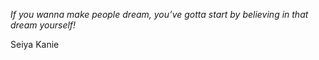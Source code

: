 <i>If you wanna make people dream, you’ve gotta start by believing in that dream yourself!</i>

Seiya Kanie